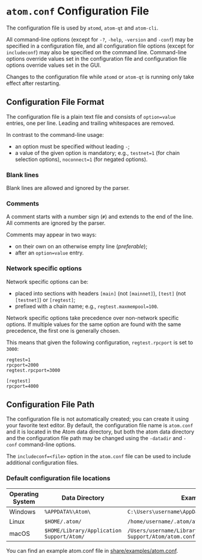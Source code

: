 # `atom.conf` Configuration File

The configuration file is used by `atomd`, `atom-qt` and `atom-cli`.

All command-line options (except for `-?`, `-help`, `-version` and `-conf`) may be specified in a configuration file, and all configuration file options (except for `includeconf`) may also be specified on the command line. Command-line options override values set in the configuration file and configuration file options override values set in the GUI.

Changes to the configuration file while `atomd` or `atom-qt` is running only take effect after restarting.

## Configuration File Format

The configuration file is a plain text file and consists of `option=value` entries, one per line. Leading and trailing whitespaces are removed.

In contrast to the command-line usage:
- an option must be specified without leading `-`;
- a value of the given option is mandatory; e.g., `testnet=1` (for chain selection options), `noconnect=1` (for negated options).

### Blank lines

Blank lines are allowed and ignored by the parser.

### Comments

A comment starts with a number sign (`#`) and extends to the end of the line. All comments are ignored by the parser.

Comments may appear in two ways:
- on their own on an otherwise empty line (_preferable_);
- after an `option=value` entry.

### Network specific options

Network specific options can be:
- placed into sections with headers `[main]` (not `[mainnet]`), `[test]` (not `[testnet]`) or `[regtest]`;
- prefixed with a chain name; e.g., `regtest.maxmempool=100`.

Network specific options take precedence over non-network specific options.
If multiple values for the same option are found with the same precedence, the
first one is generally chosen.

This means that given the following configuration, `regtest.rpcport` is set to `3000`:

```
regtest=1
rpcport=2000
regtest.rpcport=3000

[regtest]
rpcport=4000
```

## Configuration File Path

The configuration file is not automatically created; you can create it using your favorite text editor. By default, the configuration file name is `atom.conf` and it is located in the Atom data directory, but both the atom data directory and the configuration file path may be changed using the `-datadir` and `-conf` command-line options.

The `includeconf=<file>` option in the `atom.conf` file can be used to include additional configuration files.

### Default configuration file locations

Operating System | Data Directory | Example Path
-- | -- | --
Windows | `%APPDATA%\Atom\` | `C:\Users\username\AppData\Roaming\Atom\atom.conf`
Linux | `$HOME/.atom/` | `/home/username/.atom/atom.conf`
macOS | `$HOME/Library/Application Support/Atom/` | `/Users/username/Library/Application Support/Atom/atom.conf`

You can find an example atom.conf file in [share/examples/atom.conf](../share/examples/atom.conf).
